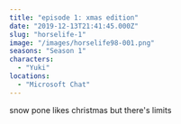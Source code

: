 ```yaml
---
title: "episode 1: xmas edition"
date: "2019-12-13T21:41:45.000Z"
slug: "horselife-1"
image: "/images/horselife98-001.png"
seasons: "Season 1"
characters:
  - "Yuki"
locations:
  - "Microsoft Chat"
---
```


snow pone likes christmas but there's limits
